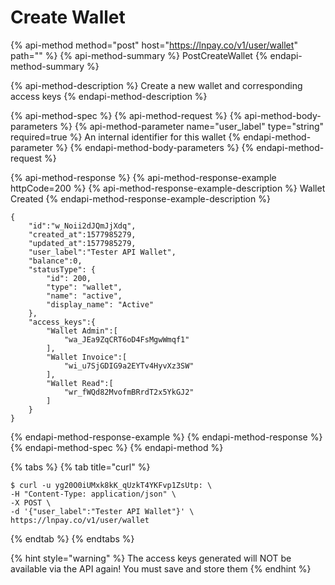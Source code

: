 # Create Wallet

{% api-method method="post" host="https://lnpay.co/v1/user/wallet" path="" %}
{% api-method-summary %}
PostCreateWallet
{% endapi-method-summary %}

{% api-method-description %}
Create a new wallet and corresponding access keys
{% endapi-method-description %}

{% api-method-spec %}
{% api-method-request %}
{% api-method-body-parameters %}
{% api-method-parameter name="user\_label" type="string" required=true %}
An internal identifier for this wallet
{% endapi-method-parameter %}
{% endapi-method-body-parameters %}
{% endapi-method-request %}

{% api-method-response %}
{% api-method-response-example httpCode=200 %}
{% api-method-response-example-description %}
Wallet Created
{% endapi-method-response-example-description %}

```
{
    "id":"w_Noii2dJQmJjXdq",
    "created_at":1577985279,
    "updated_at":1577985279,
    "user_label":"Tester API Wallet",
    "balance":0,
    "statusType": {
        "id": 200,
        "type": "wallet",
        "name": "active",
        "display_name": "Active"
    },
    "access_keys":{
        "Wallet Admin":[
            "wa_JEa9ZqCRT6oD4FsMgwWmqf1"
        ],
        "Wallet Invoice":[
            "wi_u7SjGDIG9a2EYTv4HyvXz3SW"
        ],
        "Wallet Read":[
            "wr_fWQd82MvofmBRrdT2x5YkGJ2"
        ]
    }
}
```
{% endapi-method-response-example %}
{% endapi-method-response %}
{% endapi-method-spec %}
{% endapi-method %}

{% tabs %}
{% tab title="curl" %}
```text
$ curl -u yg20O0iUMxk8kK_qUzkT4YKFvp1ZsUtp: \
-H "Content-Type: application/json" \
-X POST \
-d '{"user_label":"Tester API Wallet"}' \
https://lnpay.co/v1/user/wallet
```
{% endtab %}
{% endtabs %}

{% hint style="warning" %}
The access keys generated will NOT be available via the API again! You must save and store them
{% endhint %}

